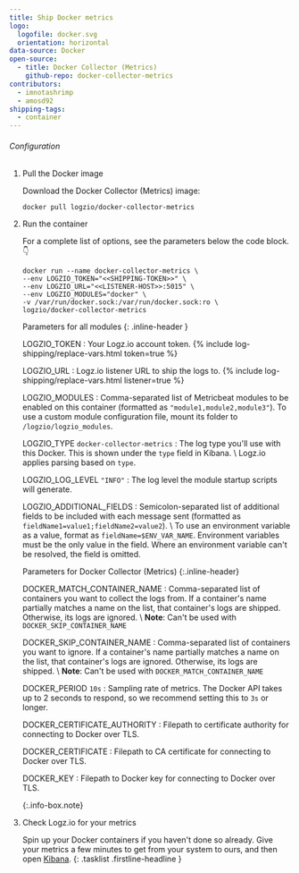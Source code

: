 ```yaml
---
title: Ship Docker metrics
logo:
  logofile: docker.svg
  orientation: horizontal
data-source: Docker
open-source:
  - title: Docker Collector (Metrics)
    github-repo: docker-collector-metrics
contributors:
  - imnotashrimp
  - amosd92
shipping-tags:
  - container
---
```


###### Configuration

1.  Pull the Docker image

    Download the Docker Collector (Metrics) image:

    ```shell
    docker pull logzio/docker-collector-metrics
    ```

2.  Run the container

    For a complete list of options, see the parameters below the code block.👇

    ```shell
    docker run --name docker-collector-metrics \
    --env LOGZIO_TOKEN="<<SHIPPING-TOKEN>>" \
    --env LOGZIO_URL="<<LISTENER-HOST>>:5015" \
    --env LOGZIO_MODULES="docker" \
    -v /var/run/docker.sock:/var/run/docker.sock:ro \
    logzio/docker-collector-metrics
    ```

    Parameters for all modules
    {: .inline-header }

    LOGZIO_TOKEN <span class="required-param"></span>
    : Your Logz.io account token.
      {% include log-shipping/replace-vars.html token=true %}
      <!-- logzio-inject:account-token -->

    LOGZIO_URL <span class="required-param"></span>
    : Logz.io listener URL to ship the logs to.
      {% include log-shipping/replace-vars.html listener=true %}

    LOGZIO_MODULES <span class="required-param"></span>
    : Comma-separated list of Metricbeat modules to be enabled on this container
      (formatted as `"module1,module2,module3"`).
      To use a custom module configuration file, mount its folder to `/logzio/logzio_modules`.

    LOGZIO_TYPE <span class="default-param">`docker-collector-metrics`</span>
    : The log type you'll use with this Docker.
      This is shown under the `type` field in Kibana. \\
      Logz.io applies parsing based on `type`.

    LOGZIO_LOG_LEVEL <span class="default-param">`"INFO"`</span>
    : The log level the module startup scripts will generate.

    LOGZIO_ADDITIONAL_FIELDS
    : Semicolon-separated list of additional fields to be included with each message sent
      (formatted as `fieldName1=value1;fieldName2=value2`). \\
      To use an environment variable as a value, format as `fieldName=$ENV_VAR_NAME`.
      Environment variables must be the only value in the field.
      Where an environment variable can't be resolved, the field is omitted.

    Parameters for Docker Collector (Metrics)
    {:.inline-header}

    DOCKER_MATCH_CONTAINER_NAME
    : Comma-separated list of containers you want to collect the logs from.
      If a container's name partially matches a name on the list, that container's logs are shipped.
      Otherwise, its logs are ignored. \\
      **Note**: Can't be used with `DOCKER_SKIP_CONTAINER_NAME`

    DOCKER_SKIP_CONTAINER_NAME
    : Comma-separated list of containers you want to ignore.
      If a container's name partially matches a name on the list, that container's logs are ignored.
      Otherwise, its logs are shipped. \\
      **Note**: Can't be used with `DOCKER_MATCH_CONTAINER_NAME`

    DOCKER_PERIOD <span class="default-param">`10s`</span>
    : Sampling rate of metrics.
      The Docker API takes up to 2 seconds to respond,
      so we recommend setting this to `3s` or longer.

    DOCKER_CERTIFICATE_AUTHORITY
    : Filepath to certificate authority
      for connecting to Docker over TLS.

    DOCKER_CERTIFICATE
    : Filepath to CA certificate
      for connecting to Docker over TLS.

    DOCKER_KEY
    : Filepath to Docker key
      for connecting to Docker over TLS.

    {:.info-box.note}

3.  Check Logz.io for your metrics

    Spin up your Docker containers if you haven't done so already.
    Give your metrics a few minutes to get from your system to ours, and then open [Kibana](https://app.logz.io/#/dashboard/kibana).
{: .tasklist .firstline-headline }
